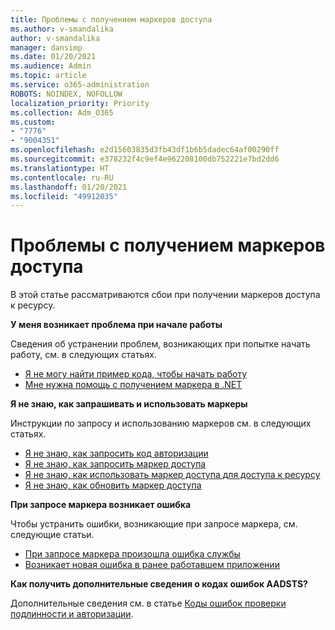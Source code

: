 ```yaml
---
title: Проблемы с получением маркеров доступа
ms.author: v-smandalika
author: v-smandalika
manager: dansimp
ms.date: 01/20/2021
ms.audience: Admin
ms.topic: article
ms.service: o365-administration
ROBOTS: NOINDEX, NOFOLLOW
localization_priority: Priority
ms.collection: Adm_O365
ms.custom:
- "7776"
- "9004351"
ms.openlocfilehash: e2d15603835d3fb43df1b6b5dadec64af00290ff
ms.sourcegitcommit: e378232f4c9ef4e962208100db752221e7bd2dd6
ms.translationtype: HT
ms.contentlocale: ru-RU
ms.lasthandoff: 01/20/2021
ms.locfileid: "49912035"
---
```

# <a name="issues-with-getting-access-tokens"></a>Проблемы с получением маркеров доступа

В этой статье рассматриваются сбои при получении маркеров доступа к ресурсу.

**У меня возникает проблема при начале работы**

Сведения об устранении проблем, возникающих при попытке начать работу, см. в следующих статьях.

- [Я не могу найти пример кода, чтобы начать работу](https://docs.microsoft.com/azure/active-directory/develop/sample-v2-code) 
- [Мне нужна помощь с получением маркера в .NET](https://docs.microsoft.com/azure/active-directory/develop/authentication-flows-app-scenarios)

**Я не знаю, как запрашивать и использовать маркеры**

Инструкции по запросу и использованию маркеров см. в следующих статьях.

- [Я не знаю, как запросить код авторизации](https://docs.microsoft.com/azure/active-directory/develop/v2-oauth2-auth-code-flow#request-an-authorization-code) 
- [Я не знаю, как запросить маркер доступа](https://docs.microsoft.com/azure/active-directory/develop/v2-oauth2-auth-code-flow#use-the-authorization-code-to-request-an-access-token) 
- [Я не знаю, как использовать маркер доступа для доступа к ресурсу](https://docs.microsoft.com/azure/active-directory/develop/v2-oauth2-auth-code-flow#use-the-access-token-to-access-the-resource) 
- [Я не знаю, как обновить маркер доступа](https://docs.microsoft.com/azure/active-directory/develop/v2-oauth2-auth-code-flow#refreshing-the-access-tokens)

**При запросе маркера возникает ошибка**

Чтобы устранить ошибки, возникающие при запросе маркера, см. следующие статьи.

- [При запросе маркера произошла ошибка службы](https://docs.microsoft.com/azure/active-directory/develop/reference-aadsts-error-codes) 
- [Возникает новая ошибка в ранее работавшем приложении](https://docs.microsoft.com/azure/active-directory/develop/reference-breaking-changes)

**Как получить дополнительные сведения о кодах ошибок AADSTS?**

Дополнительные сведения см. в статье [Коды ошибок проверки подлинности и авторизации](https://docs.microsoft.com/azure/active-directory/develop/reference-aadsts-error-codes).





